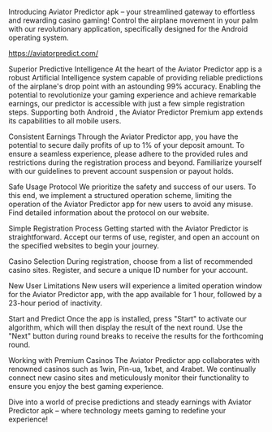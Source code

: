Introducing Aviator Predictor apk – your streamlined gateway to effortless and rewarding casino gaming! Control the airplane movement in your palm with our revolutionary application, specifically designed for the Android operating system.

https://aviatorpredict.com/

Superior Predictive Intelligence
At the heart of the Aviator Predictor app is a robust Artificial Intelligence system capable of providing reliable predictions of the airplane's drop point with an astounding 99% accuracy. Enabling the potential to revolutionize your gaming experience and achieve remarkable earnings, our predictor is accessible with just a few simple registration steps. Supporting both Android , the Aviator Predictor Premium app extends its capabilities to all mobile users.

Consistent Earnings
Through the Aviator Predictor app, you have the potential to secure daily profits of up to 1% of your deposit amount. To ensure a seamless experience, please adhere to the provided rules and restrictions during the registration process and beyond. Familiarize yourself with our guidelines to prevent account suspension or payout holds.

Safe Usage Protocol
We prioritize the safety and success of our users. To this end, we implement a structured operation scheme, limiting the operation of the Aviator Predictor app for new users to avoid any misuse. Find detailed information about the protocol on our website.

Simple Registration Process
Getting started with the Aviator Predictor is straightforward. Accept our terms of use, register, and open an account on the specified websites to begin your journey.

Casino Selection
During registration, choose from a list of recommended casino sites. Register, and secure a unique ID number for your account.

New User Limitations
New users will experience a limited operation window for the Aviator Predictor app, with the app available for 1 hour, followed by a 23-hour period of inactivity.

Start and Predict
Once the app is installed, press "Start" to activate our algorithm, which will then display the result of the next round. Use the "Next" button during round breaks to receive the results for the forthcoming round.

Working with Premium Casinos
The Aviator Predictor app collaborates with renowned casinos such as 1win, Pin-ua, 1xbet, and 4rabet. We continually connect new casino sites and meticulously monitor their functionality to ensure you enjoy the best gaming experience.

Dive into a world of precise predictions and steady earnings with Aviator Predictor apk – where technology meets gaming to redefine your experience!
